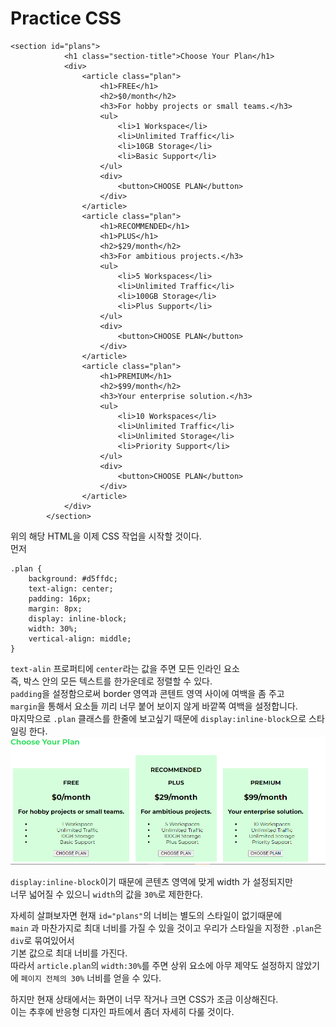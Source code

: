 # Practice CSS
```
<section id="plans">
            <h1 class="section-title">Choose Your Plan</h1>
            <div>
                <article class="plan">
                    <h1>FREE</h1>
                    <h2>$0/month</h2>
                    <h3>For hobby projects or small teams.</h3>
                    <ul>
                        <li>1 Workspace</li>
                        <li>Unlimited Traffic</li>
                        <li>10GB Storage</li>
                        <li>Basic Support</li>
                    </ul>
                    <div>
                        <button>CHOOSE PLAN</button>
                    </div>
                </article>
                <article class="plan">
                    <h1>RECOMMENDED</h1>
                    <h1>PLUS</h1>
                    <h2>$29/month</h2>
                    <h3>For ambitious projects.</h3>
                    <ul>
                        <li>5 Workspaces</li>
                        <li>Unlimited Traffic</li>
                        <li>100GB Storage</li>
                        <li>Plus Support</li>
                    </ul>
                    <div>
                        <button>CHOOSE PLAN</button>
                    </div>
                </article>
                <article class="plan">
                    <h1>PREMIUM</h1>
                    <h2>$99/month</h2>
                    <h3>Your enterprise solution.</h3>
                    <ul>
                        <li>10 Workspaces</li>
                        <li>Unlimited Traffic</li>
                        <li>Unlimited Storage</li>
                        <li>Priority Support</li>
                    </ul>
                    <div>
                        <button>CHOOSE PLAN</button>
                    </div>
                </article>
            </div>
        </section>
```
위의 해당 HTML을 이제 CSS 작업을 시작할 것이다.  
먼저  
```
.plan {
    background: #d5ffdc;
    text-align: center;
    padding: 16px;
    margin: 8px;
    display: inline-block;
    width: 30%;
    vertical-align: middle;
}
```
`text-alin` 프로퍼티에 `center`라는 값을 주면 모든 인라인 요소  
즉, 박스 안의 모든 텍스트를 한가운데로 정렬할 수 있다.  
`padding`을 설정함으로써 border 영역과 콘텐트 영역 사이에 여백을 좀 주고  
`margin`을 통해서 요소들 끼리 너무 붙어 보이지 않게 바깥쪽 여백을 설정합니다.  
마지막으로 `.plan` 클래스를 한줄에 보고싶기 때문에 `display:inline-block`으로 스타일링 한다.  
![practice.PNG](practice_basic_css/practice.PNG)  
  
`display:inline-block`이기 때문에 콘텐츠 영역에 맞게 width 가 설정되지만  
너무 넓어질 수 있으니 `width`의 값을 `30%`로 제한한다.  
  
자세히 살펴보자면 현재 `id="plans"`의 너비는 별도의 스타일이 없기때문에  
`main` 과 마찬가지로 최대 너비를 가질 수 있을 것이고 우리가 스타일을 지정한 `.plan`은 `div`로 묶여있어서  
기본 값으로 최대 너비를 가진다.  
따라서 `article.plan`의 `width:30%`를 주면 상위 요소에 아무 제약도 설정하지 않았기에 `페이지 전체의 30%` 너비를 얻을 수 있다.  
  
하지만 현재 상태에서는 화면이 너무 작거나 크면 CSS가 조금 이상해진다.  
이는 추후에 반응형 디자인 파트에서 좀더 자세히 다룰 것이다.


